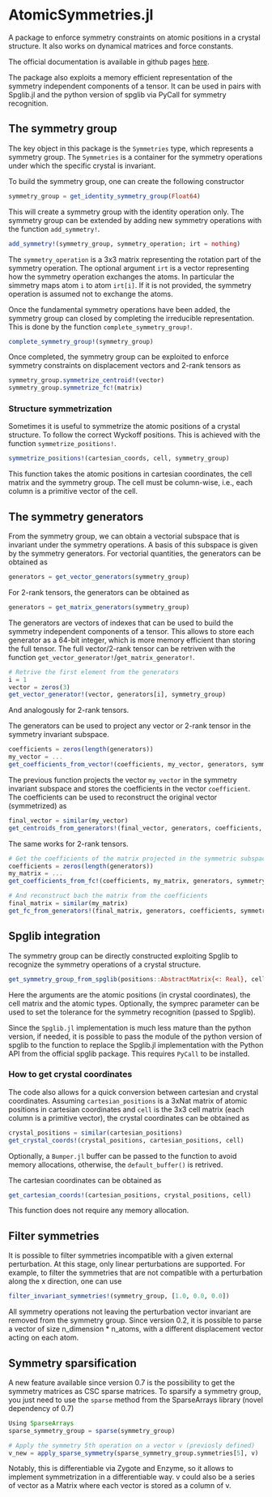 # AtomicSymmetries.jl

A package to enforce symmetry constraints on atomic positions in a crystal structure.
It also works on dynamical matrices and force constants.

The official documentation is available in github pages [here](https://mesonepigreco.github.io/AtomicSymmetries.jl/dev/).

The package also exploits a memory efficient representation of the symmetry independent components of a tensor.
It can be used in pairs with Spglib.jl and the python version of spglib via PyCall for symmetry recognition.


## The symmetry group

The key object in this package is the `Symmetries` type, which represents a symmetry group.
The ``Symmetries`` is a container for the symmetry operations under which the specific crystal
is invariant.

To build the symmetry group, one can create the following constructor

```julia 
symmetry_group = get_identity_symmetry_group(Float64)
```

This will create a symmetry group with the identity operation only.
The symmetry group can be extended by adding new symmetry operations with the function `add_symmetry!`.

```julia
add_symmetry!(symmetry_group, symmetry_operation; irt = nothing)
```

The ``symmetry_operation`` is a 3x3 matrix representing the rotation part of the symmetry operation.
The optional argument ``irt`` is a vector representing how the symmetry operation exchanges the atoms.
In particular the simmetry maps atom ``i`` to atom ``irt[i]``. If it is not provided, 
the symmetry operation is assumed not to exchange the atoms.

Once the fundamental symmetry operations have been added, the symmetry group can closed
by completing the irreducible representation. This is done by the function ``complete_symmetry_group!``.

```julia
complete_symmetry_group!(symmetry_group)
```

Once completed, the symmetry group can be exploited to enforce symmetry constraints on 
displacement vectors and 2-rank tensors as

```julia
symmetry_group.symmetrize_centroid!(vector)
symmetry_group.symmetrize_fc!(matrix)
```

### Structure symmetrization

Sometimes it is useful to symmetrize the atomic positions of a crystal structure.
To follow the correct Wyckoff positions. 
This is achieved with the function ``symmetrize_positions!``.

```julia
symmetrize_positions!(cartesian_coords, cell, symmetry_group)
```

This function takes the atomic positions in cartesian coordinates, the cell matrix and the symmetry group.
The cell must be column-wise, i.e., each column is a primitive vector of the cell.

## The symmetry generators

From the symmetry group, we can obtain a vectorial subspace that is invariant under the symmetry operations.
A basis of this subspace is given by the symmetry generators.
For vectorial quantities, the generators can be obtained as

```julia
generators = get_vector_generators(symmetry_group)
```

For 2-rank tensors, the generators can be obtained as

```julia
generators = get_matrix_generators(symmetry_group)
```

The generators are vectors of indexes that can be used to build the symmetry independent components of a tensor.
This allows to store each generator as a 64-bit integer, which is more memory efficient than storing the full tensor.
The full vector/2-rank tensor can be retriven with the function ``get_vector_generator!``/``get_matrix_generator!``.

```julia
# Retrive the first element from the generators
i = 1
vector = zeros(3)
get_vector_generator!(vector, generators[i], symmetry_group)
```
And analogously for 2-rank tensors.


The generators can be used to project any vector or 2-rank tensor in the symmetry invariant subspace.

```julia
coefficients = zeros(length(generators))
my_vector = ...
get_coefficients_from_vector!(coefficients, my_vector, generators, symmetry_group)
```

The previous function projects the vector ``my_vector`` in the symmetry invariant subspace and stores the coefficients in the vector ``coefficient``.
The coefficients can be used to reconstruct the original vector (symmetrized) as

```julia
final_vector = similar(my_vector)
get_centroids_from_generators!(final_vector, generators, coefficients, symmetry_group)
```

The same works for 2-rank tensors.
```julia
# Get the coefficients of the matrix projected in the symmetric subspace
coefficients = zeros(length(generators))
my_matrix = ...
get_coefficients_from_fc!(coefficients, my_matrix, generators, symmetry_group)

# And reconstruct bach the matrix from the coefficients
final_matrix = similar(my_matrix)
get_fc_from_generators!(final_matrix, generators, coefficients, symmetry_group)
```


## Spglib integration

The symmetry group can be directly constructed exploiting Spglib to recognize the symmetry operations
of a crystal structure.

```julia
get_symmetry_group_from_spglib(positions::AbstractMatrix{<: Real}, cell::AbstractMatrix{<:Real}, types::Vector{<:Int};  symprec::Float64 = 1e-6, type::Type = Float64, spglib_py_module = nothing) :: Symmetries
```

Here the arguments are the atomic positions (in crystal coordinates), the cell matrix and the atomic types.
Optionally, the symprec parameter can be used to set the tolerance for the symmetry recognition (passed to Spglib).

Since the ``Spglib.jl`` implementation is much less mature than the python version, 
if needed, it is possible to pass the module of the python version of spglib to the function to replace the Spglib.jl implementation
with the Python API from the official spglib package. This requires ``PyCall`` to be installed.

### How to get crystal coordinates

The code also allows for a quick conversion between cartesian and crystal coordinates.
Assuming ``cartesian_positions`` is a 3xNat matrix of atomic positions in cartesian coordinates and ``cell`` is the 3x3 cell matrix (each column is a primitive vector), the crystal coordinates can be obtained as

```julia
crystal_positions = similar(cartesian_positions)
get_crystal_coords!(crystal_positions, cartesian_positions, cell)
```
Optionally, a ``Bumper.jl`` buffer can be passed to the function to avoid memory allocations, otherwise, the ``default_buffer()`` is retrived.

The cartesian coordinates can be obtained as

```julia
get_cartesian_coords!(cartesian_positions, crystal_positions, cell)
```
This function does not require any memory allocation.


## Filter symmetries

It is possible to filter symmetries incompatible with a given external perturbation.
At this stage, only linear perturbations are supported.
For example, to filter the symmetries that are not compatible with a perturbation along the x direction, one can use

```julia
filter_invariant_symmetries!(symmetry_group, [1.0, 0.0, 0.0])
```

All symmetry operations not leaving the perturbation vector invariant are removed from the symmetry group.
Since version 0.2, it is possible to parse a vector of size n_dimension * n_atoms, 
with a different displacement vector acting on each atom.

## Symmetry sparsification

A new feature available since version 0.7 is the possibility to get the symmetry matrices as CSC sparse matrices.
To sparsify a symmetry group, you just need to use the ``sparse`` method from the SparseArrays library (novel dependency of 0.7)

```julia
Using SparseArrays
sparse_symmetry_group = sparse(symmetry_group)

# Apply the symmetry 5th operation on a vector v (previosly defined)
v_new = apply_sparse_symmetry(sparse_symmetry_group.symmetries[5], v)
```

Notably, this is differentiable via Zygote and Enzyme, so it allows to implement symmetrization in a differentiable way.
v could also be a series of vector as a Matrix where each vector is stored as a column of v.
